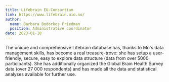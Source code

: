 ```yaml
---
title: Lifebrain EU-Consortium
link: https://www.lifebrain.uio.no/
author: 
  name: Barbara Bodorkos Friedman
  position: Administrative coordinator
date: 2023-01-10
---
```


The unique and comprehensive Lifebrain database has, thanks to Mo's data management skills, has become a real treasure-trove: she has setup a user-friendly, secure, easy to explore data structure (data from over 5000 participants). 
She has additionally organized the Global Brain Health Survey data (over 27 000 respondents) and has made all the data and statistical analyses available for further use.
